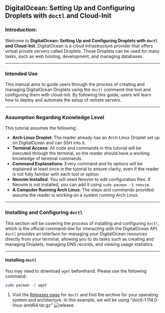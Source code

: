 ## DigitalOcean: Setting Up and Configuring Droplets with `doctl` and Cloud-Init
### Introduction:
Welcome to **DigitalOcean: Setting Up and Configuring Droplets with `doctl` and Cloud-Init**. DigitalOcean is a cloud infrastructure provider that offers virtual private servers called Droplets. These Droplets can be used for many tasks, such as web hosting, development, and managing databases.

---
### Intended Use
This manual aims to guide users through the process of creating and managing DigitalOcean Droplets using the `doctl` command-line tool and configuring them with cloud-init. By following this guide, users will learn how to deploy and automate the setup of remote servers.

---
### Assumption Regarding Knowledge Level 
This tutorial assumes the following:
- **Arch Linux Droplet**: The reader already has an Arch Linux Droplet set up on DigitalOcean and can SSH into it.
- **Terminal Access**: All code and commands in this tutorial will be executed through the terminal, so the reader should have a working knowledge of terminal commands.
- **Command Explanations**: Every command and its options will be explained at least once in the tutorial to ensure clarity, even if the reader is not fully familiar with each tool or option.
- **Neovim Installed**: You will need Neovim to edit configuration files. If Neovim is not installed, you can add it using `sudo pacman -S neovim`.
- **A Computer Running Arch Linux**: The steps and commands provided assume the reader is working on a system running Arch Linux.
---
### Installing and Configuring `doctl`
This section will be covering the process of installing and configuring `doctl`, which is the official command-line for interacting with the DigitalOcean API. `doctl` provides an interface for managing your DigitalOcean resources directly from your terminal, allowing you to do tasks such as creating and managing Droplets, managing DNS records, and viewing usage statistics.

---
#### Installing `doctl`
You may need to download `wget` beforehand. Please use the following command:
```bash
sudo pacman -S wget
```
1. Visit the [Releases page](https://github.com/digitalocean/doctl/releases) for `doctl` and find the archive for your operating system and architecture. In this example, we will be using "doctl-1.114.0-linux-amd64.tar.gz"
![release](C:/Users/lilli/Documents/CIT/term-2/2420-linux/assignment1/gallery/20240925154156.png)
